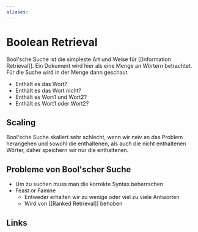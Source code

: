 ```yaml
---
aliases: 
---
```

# Boolean Retrieval 
Bool'sche Suche ist die simpleste Art und Weise für [[Information Retrieval]]. Ein Dokument wird hier als eine Menge an Wörtern betrachtet. 
Für die Suche wird in der Menge dann geschaut
- Enthält es das Wort?
- Enthält es das Wort nicht?
- Enthält es Wort1 und Wort2?
- Enthält es Wort1 oder Wort2?

## Scaling
Bool'sche Suche skaliert sehr schlecht, wenn wir naiv an das Problem herangehen und sowohl die enthaltenen, als auch die nicht enthaltenen Wörter, daher speichern wir nur die enthaltenen.

## Probleme von Bool'scher Suche
- Um zu suchen muss man die korrekte Syntax beherrschen
- Feast or Famine
	- Entweder erhalten wir zu wenige oder viel zu viele Antworten
	- Wird von [[Ranked Retrieval]] behoben
## Links